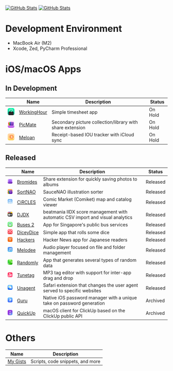 [![GitHub Stats](https://github-readme-stats.vercel.app/api/top-langs/?username=katagaki&theme=github_dark#gh-dark-mode-only)](https://github.com/anuraghazra/github-readme-stats#gh-dark-mode-only)
[![GitHub Stats](https://github-readme-stats.vercel.app/api/top-langs/?username=katagaki&theme=swift#gh-light-mode-only)](https://github.com/anuraghazra/github-readme-stats#gh-light-mode-only)


# Development Environment

- MacBook Air (M2)
- Xcode, Zed, PyCharm Professional

# iOS/macOS Apps

## In Development
| | Name | Description | Status |
| --- | --- | --- | --- |
| ![WorkingHour Icon](github/WorkingHour.png) | [WorkingHour](https://github.com/katagaki/WorkingHour) | Simple timesheet app | On Hold |
| ![PicMate Icon](github/IllustMate.png) | [PicMate](https://github.com/katagaki/IllustMate) | Secondary picture collection/library with share extension | On Hold |
| ![Meloan Icon](github/Meloan.png) | [Meloan](https://github.com/katagaki/Meloan) | Receipt-based IOU tracker with iCloud sync | On Hold |

## Released
| | Name | Description | Status |
| --- | --- | --- | --- |
| ![Bromides Icon](github/Bromides.png) | [Bromides](https://github.com/katagaki/Bromides) | Share extension for quickly saving photos to albums | Released |
| ![SortNAO Icon](github/SortNAO.png) | [SortNAO](https://github.com/katagaki/SortNAO) | SauceNAO illustration sorter | Released |
| ![CiRCLES Icon](github/CiRCLES.png) | [CiRCLES](https://github.com/katagaki/CirclesApp) | Comic Market (Comiket) map and catalog viewer | Released |
| ![DJDX Icon](github/DJDX.png) | [DJDX](https://github.com/katagaki/DJDX) | beatmania IIDX score management with automatic CSV import and visual analytics | Released |
| ![Buses 2 Icon](github/Tsugi2.png) | [Buses 2](https://github.com/katagaki/Tsugi2) | App for Singapore's public bus services | Released |
| ![DiceyDice Icon](github/DiceyDice.png) | [DiceyDice](https://github.com/katagaki/DiceyDice) | Simple app that rolls some dice | Released |
| ![Hackers Icon](github/HackersJP.png) | [Hackers](https://github.com/katagaki/HackersJP) | Hacker News app for Japanese readers | Released |
| ![Melodee Icon](github/Melodee.png) | [Melodee](https://github.com/katagaki/Melodee) | Audio player focused on file and folder management | Released |
| ![Randomly Icon](github/Random.png) | [Randomly](https://github.com/katagaki/Random) | App that generates several types of random data | Released |
| ![Tunetag Icon](github/Tunetag.png) | [Tunetag](https://github.com/katagaki/Tunetag) | MP3 tag editor with support for inter-app drag and drop | Released |
| ![Unagent Icon](github/Unagent.png) | [Unagent](https://github.com/katagaki/Unagent) | Safari extension that changes the user agent served to specific websites | Released |
| ![Guru Icon](github/Guru.png) | [Guru](https://github.com/katagaki/Guru) | Native iOS password manager with a unique take on password generation | Archived |
| ![QuickUp Icon](github/QuickUp.png) | [QuickUp](https://github.com/katagaki/QuickUp) | macOS client for ClickUp based on the ClickUp public API | Archived |

# Others

| Name | Description |
| --- | --- |
| [My Gists](https://gist.github.com/katagaki) | Scripts, code snippets, and more |

